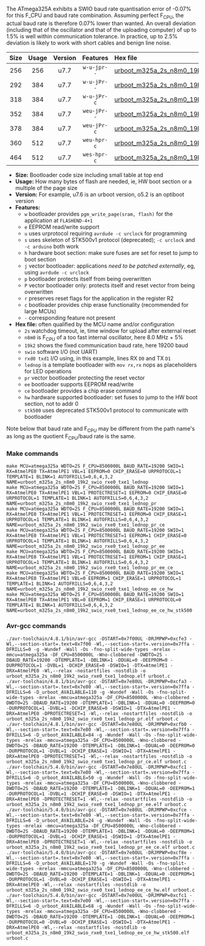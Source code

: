 The ATmega325A exhibits a SWIO baud rate quantisation error of -0.07% for this F_CPU and baud rate combination. Assuming perfect F<sub>CPU</sub>, the actual baud rate is therefore 0.07% lower than wanted. An overall deviation (including that of the oscillator and that of the uploading computer) of up to 1.5% is well within communication tolerance. In practice, up to 2.5% deviation is likely to work with short cables and benign line noise.

|Size|Usage|Version|Features|Hex file|
|:-:|:-:|:-:|:-:|:--|
|256|256|u7.7|`w-u-jpr--`|[urboot_m325a_2s_n8m0_19k2_swio_rxe0_txe1_lednop.hex](https://raw.githubusercontent.com/stefanrueger/urboot.hex/main/mcus/atmega325a/watchdog_2_s/internal_oscillator_n%2B6.25%25/%2B8m000000_hz/%2B%2B19k2_baud/uart0_rxe0_txe1/lednop/urboot_m325a_2s_n8m0_19k2_swio_rxe0_txe1_lednop.hex)|
|292|384|u7.7|`w-u-jPr--`|[urboot_m325a_2s_n8m0_19k2_swio_rxe0_txe1_lednop_pr.hex](https://raw.githubusercontent.com/stefanrueger/urboot.hex/main/mcus/atmega325a/watchdog_2_s/internal_oscillator_n%2B6.25%25/%2B8m000000_hz/%2B%2B19k2_baud/uart0_rxe0_txe1/lednop/urboot_m325a_2s_n8m0_19k2_swio_rxe0_txe1_lednop_pr.hex)|
|318|384|u7.7|`w-u-jPr-c`|[urboot_m325a_2s_n8m0_19k2_swio_rxe0_txe1_lednop_pr_ce.hex](https://raw.githubusercontent.com/stefanrueger/urboot.hex/main/mcus/atmega325a/watchdog_2_s/internal_oscillator_n%2B6.25%25/%2B8m000000_hz/%2B%2B19k2_baud/uart0_rxe0_txe1/lednop/urboot_m325a_2s_n8m0_19k2_swio_rxe0_txe1_lednop_pr_ce.hex)|
|352|384|u7.7|`weu-jPr--`|[urboot_m325a_2s_n8m0_19k2_swio_rxe0_txe1_lednop_pr_ee.hex](https://raw.githubusercontent.com/stefanrueger/urboot.hex/main/mcus/atmega325a/watchdog_2_s/internal_oscillator_n%2B6.25%25/%2B8m000000_hz/%2B%2B19k2_baud/uart0_rxe0_txe1/lednop/urboot_m325a_2s_n8m0_19k2_swio_rxe0_txe1_lednop_pr_ee.hex)|
|378|384|u7.7|`weu-jPr-c`|[urboot_m325a_2s_n8m0_19k2_swio_rxe0_txe1_lednop_pr_ee_ce.hex](https://raw.githubusercontent.com/stefanrueger/urboot.hex/main/mcus/atmega325a/watchdog_2_s/internal_oscillator_n%2B6.25%25/%2B8m000000_hz/%2B%2B19k2_baud/uart0_rxe0_txe1/lednop/urboot_m325a_2s_n8m0_19k2_swio_rxe0_txe1_lednop_pr_ee_ce.hex)|
|360|512|u7.7|`weu-hpr-c`|[urboot_m325a_2s_n8m0_19k2_swio_rxe0_txe1_lednop_ee_ce_hw.hex](https://raw.githubusercontent.com/stefanrueger/urboot.hex/main/mcus/atmega325a/watchdog_2_s/internal_oscillator_n%2B6.25%25/%2B8m000000_hz/%2B%2B19k2_baud/uart0_rxe0_txe1/lednop/urboot_m325a_2s_n8m0_19k2_swio_rxe0_txe1_lednop_ee_ce_hw.hex)|
|464|512|u7.7|`wes-hpr-c`|[urboot_m325a_2s_n8m0_19k2_swio_rxe0_txe1_lednop_ee_ce_hw_stk500.hex](https://raw.githubusercontent.com/stefanrueger/urboot.hex/main/mcus/atmega325a/watchdog_2_s/internal_oscillator_n%2B6.25%25/%2B8m000000_hz/%2B%2B19k2_baud/uart0_rxe0_txe1/lednop/urboot_m325a_2s_n8m0_19k2_swio_rxe0_txe1_lednop_ee_ce_hw_stk500.hex)|

- **Size:** Bootloader code size including small table at top end
- **Usage:** How many bytes of flash are needed, ie, HW boot section or a multiple of the page size
- **Version:** For example, u7.6 is an urboot version, o5.2 is an optiboot version
- **Features:**
  + `w` bootloader provides `pgm_write_page(sram, flash)` for the application at `FLASHEND-4+1`
  + `e` EEPROM read/write support
  + `u` uses urprotocol requiring `avrdude -c urclock` for programming
  + `s` uses skeleton of STK500v1 protocol (deprecated); `-c urclock` and `-c arduino` both work
  + `h` hardware boot section: make sure fuses are set for reset to jump to boot section
  + `j` vector bootloader: applications *need to be patched externally*, eg, using `avrdude -c urclock`
  + `p` bootloader protects itself from being overwritten
  + `P` vector bootloader only: protects itself and reset vector from being overwritten
  + `r` preserves reset flags for the application in the register R2
  + `c` bootloader provides chip erase functionality (recommended for large MCUs)
  + `-` corresponding feature not present
- **Hex file:** often qualified by the MCU name and/or configuration
  + `2s` watchdog timeout, ie, time window for upload after external reset
  + `n8m0` is F<sub>CPU</sub> of a too fast internal oscillator, here 8.0 MHz + 5%
  + `19k2` shows the fixed communication baud rate, here 19200 baud
  + `swio` software I/O (not UART)
  + `rxd0 txd1` I/O using, in this example, lines RX `D0` and TX `D1`
  + `lednop` is a template bootloader with `mov rx,rx` nops as placeholders for LED operations
  + `pr` vector bootloader protecting the reset vector
  + `ee` bootloader supports EEPROM read/write
  + `ce` bootloader provides a chip erase command
  + `hw` hardware supported bootloader: set fuses to jump to the HW boot section, not to addr 0
  + `stk500` uses deprecated STK500v1 protocol to communicate with bootloader


Note below that baud rate and F<sub>CPU</sub> may be different from the path name's as long as the quotient F<sub>CPU</sub>/baud rate is the same.

### Make commands
```
make MCU=atmega325a WDTO=2S F_CPU=8500000L BAUD_RATE=19200 SWIO=1 RX=AtmelPE0 TX=AtmelPE1 VBL=1 EEPROM=0 CHIP_ERASE=0 URPROTOCOL=1 TEMPLATE=1 BLINK=1 AUTOFRILLS=0,6,4,3,2 NAME=urboot_m325a_2s_n8m0_19k2_swio_rxe0_txe1_lednop
make MCU=atmega325a WDTO=2S F_CPU=8500000L BAUD_RATE=19200 SWIO=1 RX=AtmelPE0 TX=AtmelPE1 VBL=1 PROTECTRESET=1 EEPROM=0 CHIP_ERASE=0 URPROTOCOL=1 TEMPLATE=1 BLINK=1 AUTOFRILLS=0,6,4,3,2 NAME=urboot_m325a_2s_n8m0_19k2_swio_rxe0_txe1_lednop_pr
make MCU=atmega325a WDTO=2S F_CPU=8500000L BAUD_RATE=19200 SWIO=1 RX=AtmelPE0 TX=AtmelPE1 VBL=1 PROTECTRESET=1 EEPROM=0 CHIP_ERASE=1 URPROTOCOL=1 TEMPLATE=1 BLINK=1 AUTOFRILLS=0,6,4,3,2 NAME=urboot_m325a_2s_n8m0_19k2_swio_rxe0_txe1_lednop_pr_ce
make MCU=atmega325a WDTO=2S F_CPU=8500000L BAUD_RATE=19200 SWIO=1 RX=AtmelPE0 TX=AtmelPE1 VBL=1 PROTECTRESET=1 EEPROM=1 CHIP_ERASE=0 URPROTOCOL=1 TEMPLATE=1 BLINK=1 AUTOFRILLS=0,6,4,3,2 NAME=urboot_m325a_2s_n8m0_19k2_swio_rxe0_txe1_lednop_pr_ee
make MCU=atmega325a WDTO=2S F_CPU=8500000L BAUD_RATE=19200 SWIO=1 RX=AtmelPE0 TX=AtmelPE1 VBL=1 PROTECTRESET=1 EEPROM=1 CHIP_ERASE=1 URPROTOCOL=1 TEMPLATE=1 BLINK=1 AUTOFRILLS=0,6,4,3,2 NAME=urboot_m325a_2s_n8m0_19k2_swio_rxe0_txe1_lednop_pr_ee_ce
make MCU=atmega325a WDTO=2S F_CPU=8500000L BAUD_RATE=19200 SWIO=1 RX=AtmelPE0 TX=AtmelPE1 VBL=0 EEPROM=1 CHIP_ERASE=1 URPROTOCOL=1 TEMPLATE=1 BLINK=1 AUTOFRILLS=0,6,4,3,2 NAME=urboot_m325a_2s_n8m0_19k2_swio_rxe0_txe1_lednop_ee_ce_hw
make MCU=atmega325a WDTO=2S F_CPU=8500000L BAUD_RATE=19200 SWIO=1 RX=AtmelPE0 TX=AtmelPE1 VBL=0 EEPROM=1 CHIP_ERASE=1 URPROTOCOL=0 TEMPLATE=1 BLINK=1 AUTOFRILLS=0,6,4,3,2 NAME=urboot_m325a_2s_n8m0_19k2_swio_rxe0_txe1_lednop_ee_ce_hw_stk500
```

### Avr-gcc commands
```
./avr-toolchain/4.8.1/bin/avr-gcc -DSTART=0x7f00UL -DRJMPWP=0xcfe3 -Wl,--section-start=.text=0x7f00 -Wl,--section-start=.version=0x7ffa -DFRILLS=0 -g -Wundef -Wall -Os -fno-split-wide-types -mrelax -mmcu=atmega325a -DF_CPU=8500000L -Wno-clobbered -DWDTO=2S -DBAUD_RATE=19200 -DTEMPLATE=1 -DBLINK=1 -DDUAL=0 -DEEPROM=0 -DURPROTOCOL=1 -DVBL=1 -DCHIP_ERASE=0 -DSWIO=1 -DTX=AtmelPE1 -DRX=AtmelPE0 -Wl,--relax -nostartfiles -nostdlib -o urboot_m325a_2s_n8m0_19k2_swio_rxe0_txe1_lednop.elf urboot.c
./avr-toolchain/4.8.1/bin/avr-gcc -DSTART=0x7e80UL -DRJMPWP=0xcfa3 -Wl,--section-start=.text=0x7e80 -Wl,--section-start=.version=0x7ffa -DFRILLS=6 -D_urboot_AVAILABLE=110 -g -Wundef -Wall -Os -fno-split-wide-types -mrelax -mmcu=atmega325a -DF_CPU=8500000L -Wno-clobbered -DWDTO=2S -DBAUD_RATE=19200 -DTEMPLATE=1 -DBLINK=1 -DDUAL=0 -DEEPROM=0 -DURPROTOCOL=1 -DVBL=1 -DCHIP_ERASE=0 -DSWIO=1 -DTX=AtmelPE1 -DRX=AtmelPE0 -DPROTECTRESET=1 -Wl,--relax -nostartfiles -nostdlib -o urboot_m325a_2s_n8m0_19k2_swio_rxe0_txe1_lednop_pr.elf urboot.c
./avr-toolchain/4.8.1/bin/avr-gcc -DSTART=0x7e80UL -DRJMPWP=0xcfb0 -Wl,--section-start=.text=0x7e80 -Wl,--section-start=.version=0x7ffa -DFRILLS=6 -D_urboot_AVAILABLE=84 -g -Wundef -Wall -Os -fno-split-wide-types -mrelax -mmcu=atmega325a -DF_CPU=8500000L -Wno-clobbered -DWDTO=2S -DBAUD_RATE=19200 -DTEMPLATE=1 -DBLINK=1 -DDUAL=0 -DEEPROM=0 -DURPROTOCOL=1 -DVBL=1 -DCHIP_ERASE=1 -DSWIO=1 -DTX=AtmelPE1 -DRX=AtmelPE0 -DPROTECTRESET=1 -Wl,--relax -nostartfiles -nostdlib -o urboot_m325a_2s_n8m0_19k2_swio_rxe0_txe1_lednop_pr_ce.elf urboot.c
./avr-toolchain/5.4.0/bin/avr-gcc -DSTART=0x7e80UL -DRJMPWP=0xcfc1 -Wl,--section-start=.text=0x7e80 -Wl,--section-start=.version=0x7ffa -DFRILLS=6 -D_urboot_AVAILABLE=50 -g -Wundef -Wall -Os -fno-split-wide-types -mrelax -mmcu=atmega325a -DF_CPU=8500000L -Wno-clobbered -DWDTO=2S -DBAUD_RATE=19200 -DTEMPLATE=1 -DBLINK=1 -DDUAL=0 -DEEPROM=1 -DURPROTOCOL=1 -DVBL=1 -DCHIP_ERASE=0 -DSWIO=1 -DTX=AtmelPE1 -DRX=AtmelPE0 -DPROTECTRESET=1 -Wl,--relax -nostartfiles -nostdlib -o urboot_m325a_2s_n8m0_19k2_swio_rxe0_txe1_lednop_pr_ee.elf urboot.c
./avr-toolchain/5.4.0/bin/avr-gcc -DSTART=0x7e80UL -DRJMPWP=0xcfce -Wl,--section-start=.text=0x7e80 -Wl,--section-start=.version=0x7ffa -DFRILLS=6 -D_urboot_AVAILABLE=24 -g -Wundef -Wall -Os -fno-split-wide-types -mrelax -mmcu=atmega325a -DF_CPU=8500000L -Wno-clobbered -DWDTO=2S -DBAUD_RATE=19200 -DTEMPLATE=1 -DBLINK=1 -DDUAL=0 -DEEPROM=1 -DURPROTOCOL=1 -DVBL=1 -DCHIP_ERASE=1 -DSWIO=1 -DTX=AtmelPE1 -DRX=AtmelPE0 -DPROTECTRESET=1 -Wl,--relax -nostartfiles -nostdlib -o urboot_m325a_2s_n8m0_19k2_swio_rxe0_txe1_lednop_pr_ee_ce.elf urboot.c
./avr-toolchain/5.4.0/bin/avr-gcc -DSTART=0x7e00UL -DRJMPWP=0xcf8e -Wl,--section-start=.text=0x7e00 -Wl,--section-start=.version=0x7ffa -DFRILLS=6 -D_urboot_AVAILABLE=170 -g -Wundef -Wall -Os -fno-split-wide-types -mrelax -mmcu=atmega325a -DF_CPU=8500000L -Wno-clobbered -DWDTO=2S -DBAUD_RATE=19200 -DTEMPLATE=1 -DBLINK=1 -DDUAL=0 -DEEPROM=1 -DURPROTOCOL=1 -DVBL=0 -DCHIP_ERASE=1 -DSWIO=1 -DTX=AtmelPE1 -DRX=AtmelPE0 -Wl,--relax -nostartfiles -nostdlib -o urboot_m325a_2s_n8m0_19k2_swio_rxe0_txe1_lednop_ee_ce_hw.elf urboot.c
./avr-toolchain/5.4.0/bin/avr-gcc -DSTART=0x7e00UL -DRJMPWP=0xcfc1 -Wl,--section-start=.text=0x7e00 -Wl,--section-start=.version=0x7ffa -DFRILLS=6 -D_urboot_AVAILABLE=68 -g -Wundef -Wall -Os -fno-split-wide-types -mrelax -mmcu=atmega325a -DF_CPU=8500000L -Wno-clobbered -DWDTO=2S -DBAUD_RATE=19200 -DTEMPLATE=1 -DBLINK=1 -DDUAL=0 -DEEPROM=1 -DURPROTOCOL=0 -DVBL=0 -DCHIP_ERASE=1 -DSWIO=1 -DTX=AtmelPE1 -DRX=AtmelPE0 -Wl,--relax -nostartfiles -nostdlib -o urboot_m325a_2s_n8m0_19k2_swio_rxe0_txe1_lednop_ee_ce_hw_stk500.elf urboot.c
```

